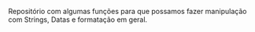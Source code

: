 Repositório com algumas funções para que possamos fazer manipulação com Strings, Datas e formatação em geral.
